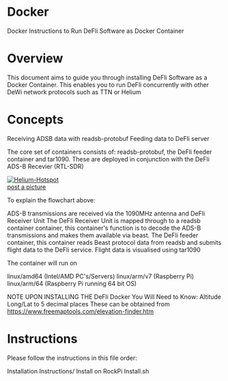 # Docker
Docker Instructions to Run DeFli Software as Docker Container 

# Overview 
This document aims to guide you through installing DeFli Software as a Docker Container. This enables you to run DeFli concurrently with other DeWi network protocols such as TTN or Helium 

# Concepts 
Receiving ADSB data with readsb-protobuf 
Feeding data to DeFli server 

The core set of containers consists of: readsb-protobuf, the DeFli feeder container and tar1090. These are deployed in conjunction with the DeFli ADS-B Recevier (RTL-SDR)

<a href="https://ibb.co/JdVZBvg"><img src="https://i.ibb.co/CtgL1bD/Helium-Hotspot.png" alt="Helium-Hotspot" border="0"></a><br /><a target='_blank' href='https://imgbb.com/'>post a picture</a><br /> 

To explain the flowchart above: 

ADS-B transmissions are received via the 1090MHz antenna and DeFli Receiver Unit 
The DeFli Receiver Unit is mapped through to a readsb container container, this container's function is to decode the ADS-B transmissions and makes them available via beast. 
The DeFli feeder container, this container reads Beast protocol data from readsb and submits flight data to the DeFli service. 
Flight data is visualised using tar1090 

The container will run on 

linux/amd64 (Intel/AMD PC's/Servers) 
linux/arm/v7 (Raspberry Pi) 
linux/arm/64 (Raspberry Pi running 64 bit OS) 

NOTE UPON INSTALLING THE DeFli Docker You Will Need to Know: 
Altitude 
Long/Lat to 5 decimal places 
These can be obtained from https://www.freemaptools.com/elevation-finder.htm  

# Instructions 

Please follow the instructions in this file order: 

Installation Instructions/ Install on RockPi 
Install.sh 





